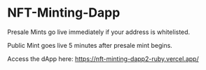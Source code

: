 # NFT-Minting-Dapp

Presale Mints go live immediately if your address is whitelisted.

Public Mint goes live 5 minutes after presale mint begins.

Access the dApp here: https://nft-minting-dapp2-ruby.vercel.app/
